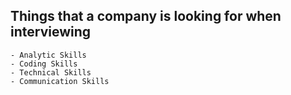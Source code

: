## Things that a company is looking for when interviewing 
    - Analytic Skills
    - Coding Skills
    - Technical Skills
    - Communication Skills 

